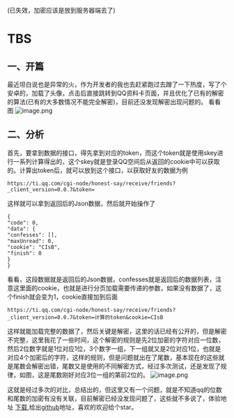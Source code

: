 (已失效，加密应该是放到服务器端去了)
# TBS
## 一、开篇
最近坦白说也是异常的火，作为开发者的我也去赶紧跑过去蹭了一下热度，写了个安卓的，加载了头像，点击后直接跳转到QQ资料卡页面，并且优化了已有的解密的算法(已有的大多数情况不能完全解密)，目前还没发现解密出现问题的。
看看图
![image.png](https://upload-images.jianshu.io/upload_images/3110248-7af00a967121f8ef.png?imageMogr2/auto-orient/strip%7CimageView2/2/w/1240)


## 二、分析
首先，要拿到数据的接口，得先拿到对应的token，而这个token就是使用skey进行一系列计算得出的，这个skey就是登录QQ空间后从返回的cookie中可以获取的。计算出token后，就可以放到这个接口，以获取好友的数据为例
```
https://ti.qq.com/cgi-node/honest-say/receive/friends?_client_version=0.0.7&token=
```
这样就可以拿到返回后的Json数据，然后就开始操作了
```
{
"code": 0,
"data": {
"confesses": [],
"maxUnread": 0,
"cookie": "CIsB",
"finish": 0
}
}
```
看看，这段数据就是返回后的Json数据，confesses就是返回后的数据列表，注意这里面的cookie，也就是进行分页加载需要传递的参数，如果没有数据了，这个finish就会变为1，cookie直接加到后面
```
https://ti.qq.com/cgi-node/honest-say/receive/friends?_client_version=0.0.7&token=计算的token&cookie=CIsB
```
这样就能加载完整的数据了，然后关键是解密，这里的话已经有公开的，但是解密不完整，这里我花了一些时间，这个解密的规则是先2位加密的字符对应一位数，然后2位数字就是1位对应1位，3个数字一组，下一组就又是2位对应1位，也就是对应4个加密后的字符，这样的规则，但是问题就出在了尾数，基本现在的这些就是尾数会解密出错，尾数又是使用的不同解密方式，经过多次测试，还是发现了规律，如图，这是尾数刚好对应3位一组的第前2位的。
![image.png](https://upload-images.jianshu.io/upload_images/3110248-e794c0bb9caf5057.png?imageMogr2/auto-orient/strip%7CimageView2/2/w/1240)

这就是经过多次的对比，总结出的，但这里又有一个问题，就是不知道qq的位数和尾数的加密有没有关联，目前解密已经没发现问题了，这些就不多说了，体验地址
[下载](https://github.com/Xchuanshuo/TBS/blob/master/app/release/app-release.apk),给出[github](https://github.com/Xchuanshuo/TBS)地址，喜欢的欢迎给个star。

